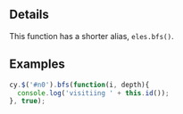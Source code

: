## Details

This function has a shorter alias, `eles.bfs()`.

## Examples

```js
cy.$('#n0').bfs(function(i, depth){
  console.log('visitiing ' + this.id());
}, true);
```